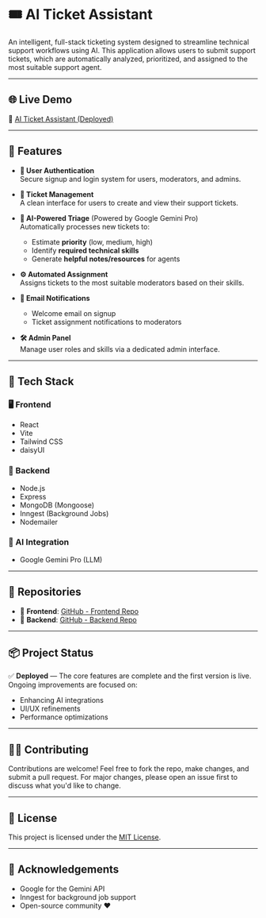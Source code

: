 # 🎟️ AI Ticket Assistant

An intelligent, full-stack ticketing system designed to streamline technical support workflows using AI. This application allows users to submit support tickets, which are automatically analyzed, prioritized, and assigned to the most suitable support agent.

---

## 🌐 Live Demo

🔗 [AI Ticket Assistant (Deployed)](https://full-stack-ai-agent-frontend.onrender.com/)

---

## 🚀 Features

- **🔐 User Authentication**  
  Secure signup and login system for users, moderators, and admins.

- **📮 Ticket Management**  
  A clean interface for users to create and view their support tickets.

- **🤖 AI-Powered Triage** (Powered by Google Gemini Pro)  
  Automatically processes new tickets to:
  - Estimate **priority** (low, medium, high)
  - Identify **required technical skills**
  - Generate **helpful notes/resources** for agents

- **⚙️ Automated Assignment**  
  Assigns tickets to the most suitable moderators based on their skills.

- **📧 Email Notifications**  
  - Welcome email on signup  
  - Ticket assignment notifications to moderators

- **🛠 Admin Panel**  
  Manage user roles and skills via a dedicated admin interface.

---

## 🧰 Tech Stack

### 🖥️ Frontend
- React
- Vite
- Tailwind CSS
- daisyUI

### 🧪 Backend
- Node.js
- Express
- MongoDB (Mongoose)
- Inngest (Background Jobs)
- Nodemailer

### 🧠 AI Integration
- Google Gemini Pro (LLM)

---

## 📁 Repositories

- 🔗 **Frontend**: [GitHub - Frontend Repo](https://github.com/ARCoder181105/Full-Stack-AI-Agent-FrontEnd)  
- 🔗 **Backend**: [GitHub - Backend Repo](https://github.com/ARCoder181105/Full-Stack-AI-Agent-Backend)

---

## 📦 Project Status

✅ **Deployed** — The core features are complete and the first version is live.  
Ongoing improvements are focused on:
- Enhancing AI integrations
- UI/UX refinements
- Performance optimizations

---

## 🧑‍💻 Contributing

Contributions are welcome! Feel free to fork the repo, make changes, and submit a pull request. For major changes, please open an issue first to discuss what you'd like to change.

---

## 📄 License

This project is licensed under the [MIT License](LICENSE).

---

## 🙌 Acknowledgements

- Google for the Gemini API
- Inngest for background job support
- Open-source community ❤️
